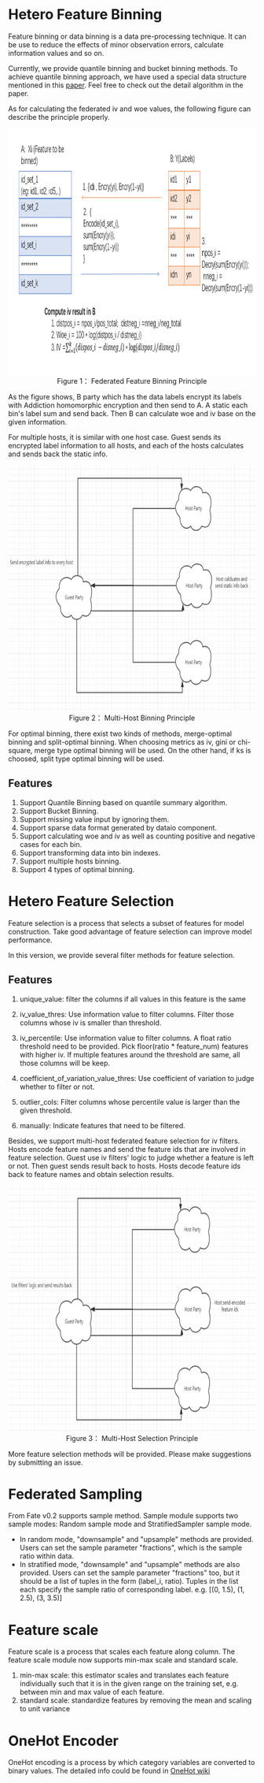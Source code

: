 # Hetero Feature Binning

Feature binning or data binning is a data pre-processing technique. It can be use to reduce the effects of minor observation errors, calculate information values and so on.

Currently, we provide quantile binning and bucket binning methods. To achieve quantile binning approach, we have used a special data structure mentioned in this [paper](https://www.researchgate.net/profile/Michael_Greenwald/publication/2854033_Space-Efficient_Online_Computation_of_Quantile_Summaries/links/0f317533ee009cd3f3000000/Space-Efficient-Online-Computation-of-Quantile-Summaries.pdf). Feel free to check out the detail algorithm in the paper.

As for calculating the federated iv and woe values, the following figure can describe the principle properly.

<div style="text-align:center", align=center>
<img src="./images/binning_principle.png" alt="samples" width="850" height="500" /><br/>
Figure 1： Federated Feature Binning Principle</div>

As the figure shows, B party which has the data labels encrypt its labels with Addiction homomorphic encryption and then send to A. A static each bin's label sum and send back. Then B can calculate woe and iv base on the given information.

For multiple hosts, it is similar with one host case. Guest sends its encrypted label information to all hosts, and each of the hosts calculates and sends back the static info.

<div style="text-align:center", align=center>
<img src="./images/multiple_host_binning.png" alt="samples" width="850" height="500" /><br/>
Figure 2： Multi-Host Binning Principle</div>

For optimal binning, there exist two kinds of methods, merge-optimal binning and split-optimal binning. When choosing metrics as iv, gini or chi-square, merge type optimal binning will be used. On the other hand, if ks is choosed, split type optimal binning will be used.

## Features
1. Support Quantile Binning based on quantile summary algorithm.
2. Support Bucket Binning.
3. Support missing value input by ignoring them.
4. Support sparse data format generated by dataio component.
5. Support calculating woe and iv as well as counting positive and negative cases for each bin.
6. Support transforming data into bin indexes.
7. Support multiple hosts binning.
8. Support 4 types of optimal binning.

# Hetero Feature Selection

Feature selection is a process that selects a subset of features for model construction. Take good advantage of feature selection can improve model performance.

In this version, we provide several filter methods for feature selection.

## Features

1. unique_value: filter the columns if all values in this feature is the same

2. iv_value_thres: Use information value to filter columns. Filter those columns whose iv is smaller than threshold.

3. iv_percentile: Use information value to filter columns. A float ratio threshold need to be provided. Pick floor(ratio * feature_num) features with higher iv. If multiple features around the threshold are same, all those columns will be keep.

4. coefficient_of_variation_value_thres: Use coefficient of variation to judge whether to filter or not.

5. outlier_cols: Filter columns whose percentile value is larger than the given threshold.

6. manually: Indicate features that need to be filtered.

Besides, we support multi-host federated feature selection for iv filters. Hosts encode feature names and send the feature ids that are involved in feature selection. Guest use iv filters' logic to judge whether a feature is left or not. Then guest sends result back to hosts. Hosts decode feature ids back to feature names and obtain selection results.

<div style="text-align:center", align=center>
<img src="./images/multi_host_selection.png" alt="samples" width="850" height="500" /><br/>
Figure 3： Multi-Host Selection Principle</div>

More feature selection methods will be provided. Please make suggestions by submitting an issue.

# Federated Sampling

From Fate v0.2 supports sample method.
Sample module supports two sample modes: Random sample mode and StratifiedSampler sample mode.
* In random mode, "downsample" and "upsample" methods are provided. Users
can set the sample parameter "fractions", which is the sample ratio within data.
* In stratified mode, "downsample" and "upsample" methods are also provided.
Users can set the sample parameter "fractions" too, but it should be a list of tuples in the form (label_i, ratio).
Tuples in the list each specify the sample ratio of corresponding label. e.g. [(0, 1.5), (1, 2.5), (3, 3.5)]

# Feature scale
Feature scale is a process that scales each feature along column. The feature scale module now supports min-max scale and standard scale.
1. min-max scale: this estimator scales and translates each feature individually such that it is in the given range on the training set, e.g. between min and max value of each feature.
2. standard scale: standardize features by removing the mean and scaling to unit variance

# OneHot Encoder
OneHot encoding is a process by which category variables are converted to binary values. The detailed info could be found in [OneHot wiki](https://en.wikipedia.org/wiki/One-hot)